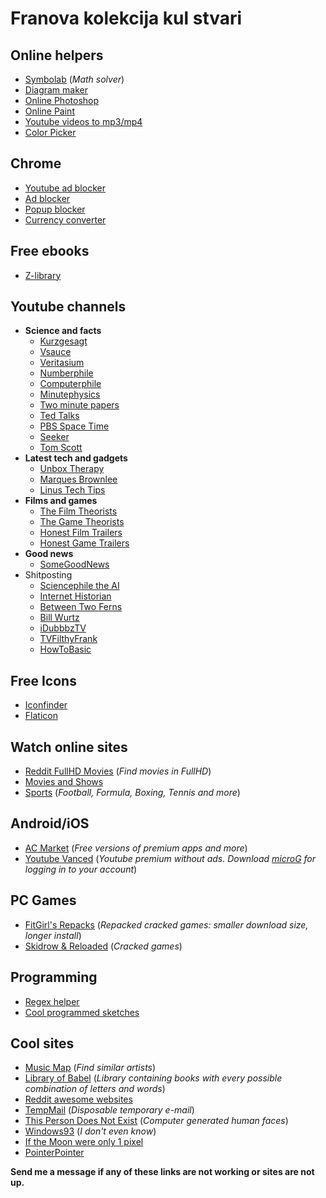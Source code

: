 # Franova kolekcija kul stvari

## Online helpers
- [Symbolab](https://www.symbolab.com/) (*Math solver*)
- [Diagram maker](https://app.diagrams.net/)
- [Online Photoshop](https://www.photopea.com/)
- [Online Paint](https://jspaint.app/#local:14066bffee5df)
- [Youtube videos to mp3/mp4](https://www.y2mate.com/en11/convert-youtube)
- [Color Picker](https://www.w3schools.com/colors/colors_picker.asp)

## Chrome
- [Youtube ad blocker](https://chrome.google.com/webstore/detail/adblock-for-youtube/cmedhionkhpnakcndndgjdbohmhepckk?hl=hr)
- [Ad blocker](https://chrome.google.com/webstore/detail/adblock-%E2%80%94-best-ad-blocker/gighmmpiobklfepjocnamgkkbiglidom?hl=hr)
- [Popup blocker](https://chrome.google.com/webstore/detail/pop-up-blocker-for-chrome/bkkbcggnhapdmkeljlodobbkopceiche)
- [Currency converter](https://chrome.google.com/webstore/detail/currency-converter/dkpedpjjafnceedhomeijlphmjbblmdj)

## Free ebooks
 - [Z-library](https://z-lib.org/)

## Youtube channels
- **Science and facts**
  - [Kurzgesagt](https://www.youtube.com/channel/UCsXVk37bltHxD1rDPwtNM8Q)
  - [Vsauce](https://www.youtube.com/user/Vsauce)
  - [Veritasium](https://www.youtube.com/user/1veritasium)
  - [Numberphile](https://www.youtube.com/user/numberphile)
  - [Computerphile](https://www.youtube.com/user/Computerphile/videos)
  - [Minutephysics](https://www.youtube.com/user/minutephysics/videos)
  - [Two minute papers](https://www.youtube.com/channel/UCbfYPyITQ-7l4upoX8nvctg)
  - [Ted Talks](https://www.youtube.com/user/TEDtalksDirector/videos)
  - [PBS Space Time](https://www.youtube.com/channel/UC7_gcs09iThXybpVgjHZ_7g/videos)
  - [Seeker](https://www.youtube.com/user/DNewsChannel/videos)
  - [Tom Scott](https://www.youtube.com/user/enyay/videos)
- **Latest tech and gadgets**
  - [Unbox Therapy](https://www.youtube.com/channel/UCOe_y6KKvS3PdIfb9q9pGug)
  - [Marques Brownlee](https://www.youtube.com/channel/UCOe_y6KKvS3PdIfb9q9pGug)
  - [Linus Tech Tips](https://www.youtube.com/user/LinusTechTips/featured)
- **Films and games**
  - [The Film Theorists](https://www.youtube.com/user/FilmTheorists/videos)
  - [The Game Theorists](https://www.youtube.com/user/MatthewPatrick13)
  - [Honest Film Trailers](https://www.youtube.com/user/screenjunkies)
  - [Honest Game Trailers](https://www.youtube.com/user/curseentertainment/videos)
- **Good news**
  - [SomeGoodNews](https://www.youtube.com/channel/UCOe_y6KKvS3PdIfb9q9pGug)
- Shitposting
  - [Sciencephile the AI](https://www.youtube.com/channel/UC7BhHN8NyMMru2RUygnDXSg)
  - [Internet Historian](https://www.youtube.com/channel/UCR1D15p_vdP3HkrH8wgjQRw/videos)
  - [Between Two Ferns](https://www.youtube.com/watch?v=xrkPe-9rM1Q&list=PLFEE651C298476F00)
  - [Bill Wurtz](https://www.youtube.com/user/billwurtz/videos)
  - [iDubbbzTV](https://www.youtube.com/user/iDubbbzTV/videos)
  - [TVFilthyFrank](https://www.youtube.com/user/TVFilthyFrank/videos)
  - [HowToBasic](https://www.youtube.com/user/HowToBasic)

## Free Icons
- [Iconfinder](https://www.iconfinder.com/icon-sets/featured/free)
- [Flaticon](https://www.flaticon.com/)

## Watch online sites
- [Reddit FullHD Movies](https://www.reddit.com/r/watchmoviesfullhd/) (*Find movies in FullHD*)
- [Movies and Shows](https://www2.f2movies.to/)
- [Sports](https://www.totalsportek.com/) (*Football, Formula, Boxing, Tennis and more*)

## Android/iOS
- [AC Market](https://acmarketofficial.com/) (*Free versions of premium apps and more*)
- [Youtube Vanced](https://vanced.app/) (*Youtube premium without ads. Download [microG](https://www.google.com/search?q=youtube+vanced+microg&rlz=1C1CHBF_enHR817HR817&oq=youtube+vanced+microg&aqs=chrome..69i57j69i64l2.4447j0j7&sourceid=chrome&ie=UTF-8) for logging in to your account*)

## PC Games
- [FitGirl's Repacks](https://fitgirl-repacks.site/) (*Repacked cracked games: smaller download size, longer install*)
- [Skidrow & Reloaded](https://www.skidrowreloaded.com/) (*Cracked games*)

## Programming
- [Regex helper](https://regex101.com/)
- [Cool programmed sketches](https://www.openprocessing.org/browse/#*)

## Cool sites
- [Music Map](https://www.music-map.com/) (*Find similar artists*)
- [Library of Babel](https://libraryofbabel.info/) (*Library containing books with every possible combination of letters and words*)
- [Reddit awesome websites](https://www.reddit.com/r/InternetIsBeautiful/)
- [TempMail](https://temp-mail.org/) (*Disposable temporary e-mail*)
- [This Person Does Not Exist](https://www.thispersondoesnotexist.com/) (*Computer generated human faces*)
- [Windows93](https://www.windows93.net/) (*I don't even know*)
- [If the Moon were only 1 pixel](https://joshworth.com/dev/pixelspace/pixelspace_solarsystem.html)
- [PointerPointer](https://pointerpointer.com/)


**Send me a message if any of these links are not working or sites are not up.**
